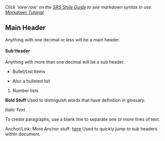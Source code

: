*Click 'view raw' on the [SRS Style Guide](https://github.com/voyager1winterberry/cse372-01srs/edit/main/styleGuide.md) to see markdown syntax in use.*
*[Markdown Tutorial](https://www.markdownguide.org/basic-syntax/)*

## Main Header
Anything with one decimal or less will be a main header.

#### Sub Header
Anything with more than one decimal will be a sub header.

- Bullet/List Items
* Also a bulleted list
1. Number lists


**Bold Stuff**
Used to distinguish words that have definition in glossary.

*Italic Text*

To create paragraphs, use a blank line to separate one or more lines of text.

Anchor/Link: <a name="abcd"></a>
More Anchor stuff: [here](#place-2)
Used to quickly jump to sub headers within document.
